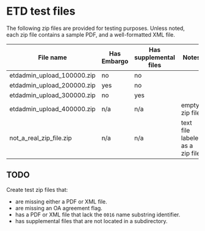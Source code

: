 # ETD test files

The following zip files are provided for testing purposes. Unless noted, each zip file contains a sample PDF, and a well-formatted XML file.

| File name                   | Has Embargo | Has supplemental files | Notes |
| --------------------------- | ------------| -----------------------|-------|
| etdadmin_upload_100000.zip  | no          | no                     |       |
| etdadmin_upload_200000.zip  | yes         | no                     |       |
| etdadmin_upload_300000.zip  | no          | yes                    |       |
| etdadmin_upload_400000.zip  | n/a         | n/a                    | empty zip file |
| not_a_real_zip_file.zip     | n/a         | n/a                    | text file labeled as a zip file |

## TODO

Create test zip files that:
* are missing either a PDF or XML file.
* are missing an OA agreement flag.
* has a PDF or XML file that lack the `0016` name substring identifier.
* has supplemental files that are not located in a subdirectory.